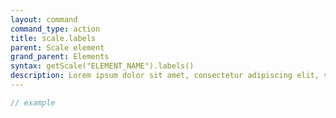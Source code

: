 ```yaml
---
layout: command
command_type: action
title: scale.labels
parent: Scale element
grand_parent: Elements
syntax: getScale("ELEMENT_NAME").labels()
description: Lorem ipsum dolor sit amet, consectetur adipiscing elit, sed do eiusmod tempor incididunt ut labore et dolore magna aliqua. Ut enim ad minim veniam, quis nostrud exercitation ullamco laboris nisi ut aliquip ex ea commodo consequat.
---
```


```javascript
// example
```